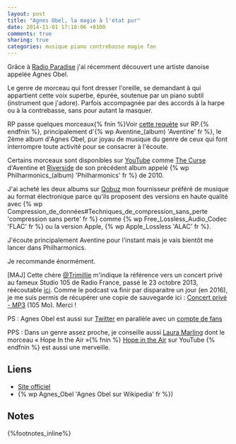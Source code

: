 ```yaml
---
layout: post
title: "Agnes Obel, la magie à l'état pur"
date: 2014-11-01 17:18:06 +0100
comments: true
sharing: true
categories: musique piano contrebasse magie fan
---
```


Grâce à [Radio Paradise](http://radioparadise.com/) j'ai récemment découvert une artiste danoise appelée Agnes Obel.

Le genre de morceau qui font dresser l'oreille, se demandant à qui appartient cette voix superbe, épurée, soutenue par un piano subtil (instrument que j'adore). Parfois accompagnée par des accords à la harpe ou à la contrebasse, sans pour autant la masquer.

RP passe quelques morceaux{% fnin %}Voir [cette requète](http://www.radioparadise.com/rp_2.php?#name=Music&func=search) sur RP.{% endfnin %}, principalement d'{% wp Aventine_(album) 'Aventine' fr %}, le 2ème album d'Agnes Obel, pur joyau de musique du genre de ceux qui font interrompre toute activité pour se consacrer à l'écoute.
<!--more-->
Certains morceaux sont disponibles sur [YouTube](https://youtube.com/) comme [The Curse](https://www.youtube.com/watch?v=6h9XUYj96ho) d'Aventine et [Riverside](https://www.youtube.com/watch?v=vjncyiuwwXQ) de son précédent album appelé {% wp Philharmonics_(album) 'Philharmonics' fr %} de 2010.

J'ai acheté les deux albums sur [Qobuz](http://qobuz.com/) mon fournisseur préféré de musique au format électronique parce qu'ils proposent des versions en haute qualité avec {% wp Compression_de_données#Techniques_de_compression_sans_perte 'compression sans perte' fr %} comme {% wp Free_Lossless_Audio_Codec 'FLAC' fr %} ou la version Apple, {% wp Apple_Lossless 'ALAC' fr %}.

J'écoute principalement Aventine pour l'instant mais je vais bientôt me lancer dans Philharmonics.

Je recommande énormément.

[MAJ] Cette chère [@Trimillie](https://twitter.com/Trimillie) m'indique la référence vers un concert privé au fameux Studio 105 de Radio France, passé le 23 octobre 2013, réécoutable [ici](http://www.franceinter.fr/emission-addictions-concert-prive-agnes-obel-au-studio-105).  Comme le podcast va finir par disparaitre un jour (en 2016), je me suis permis de récupérer une copie de sauvegarde ici : [Concert privé - MP3](http://assets.keltia.net/music/Agnes-Obel_concert_studio_105.mp3) (105 Mo). Merci !

PS : Agnes Obel est aussi sur [Twitter](https://twitter.com/agnesobel) en parallèle avec un [compte de fans](https://twitter.com/agnesobel_org)

PPS : Dans un genre assez proche, je conseille aussi [Laura Marling](http://www.lauramarling.com/) dont le morceau « Hope In the Air »{% fnin %} [Hope in the Air](https://www.youtube.com/watch?v=VKrYOUhOeaI) sur YouTube {% endfnin %} est aussi une merveille.

Liens
-----

- [Site officiel](http://www.agnesobel.com/)
- {% wp Agnes_Obel 'Agnes Obel sur Wikipedia' fr %})

Notes
-----
{%footnotes_inline%}
